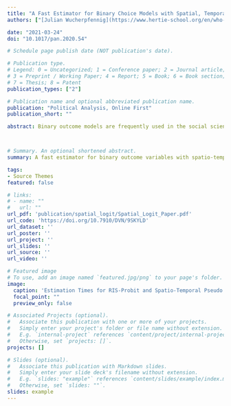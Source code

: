 ```yaml
---
title: "A Fast Estimator for Binary Choice Models with Spatial, Temporal, and Spatio-Temporal Interdependence"
authors: ["[Julian Wucherpfennig](https://www.hertie-school.org/en/who-we-are/profile/person/wucherpfennig/), [Aya Kachi](https://www.ayakachi.org), Nils-Christian Bormann, and Philipp Hunziker"]

date: "2021-03-24"
doi: "10.1017/pan.2020.54"

# Schedule page publish date (NOT publication's date).

# Publication type.
# Legend: 0 = Uncategorized; 1 = Conference paper; 2 = Journal article;
# 3 = Preprint / Working Paper; 4 = Report; 5 = Book; 6 = Book section;
# 7 = Thesis; 8 = Patent
publication_types: ["2"]

# Publication name and optional abbreviated publication name.
publication: "Political Analysis, Online First"
publication_short: ""

abstract: Binary outcome models are frequently used in the social sciences and economics. However, such models are difficult to estimate with interdependent data structures, including spatial, temporal, and spatio-temporal autocorrelation because jointly determined error terms in the reduced-form specification are generally analytically intractable. To deal with this problem, simulation-based approaches have been proposed. However, these approaches  (i) are computationally intensive and impractical for sizable datasets commonly used in contemporary research, and (ii) rarely address temporal interdependence. As a way forward, we demonstrate how to reduce the computational burden significantly by (i) introducing analytically-tractable pseudo maximum likelihood estimators (PMLE) for latent binary choice models that exhibit interdependence across space \emph{and} time and by (ii) proposing an implementation strategy that increases computational efficiency considerably. Monte Carlo experiments show that our estimators recover the parameter values as good as commonly-used estimation alternatives and require only a fraction of the computational cost. 



# Summary. An optional shortened abstract.
summary: A fast estimator for binary outcome variables with spatio-temporal interdependence .

tags:
- Source Themes
featured: false

# links:
# - name: ""
#   url: ""
url_pdf: 'publication/spatial_logit/Spatial_Logit_Paper.pdf'
url_code: 'https://doi.org/10.7910/DVN/9SKYLD'
url_dataset: ''
url_poster: ''
url_project: ''
url_slides: ''
url_source: ''
url_video: ''

# Featured image
# To use, add an image named `featured.jpg/png` to your page's folder. 
image:
  caption: 'Estimation Times for RIS-Probit and Spatio-Temporal Pseudo Maximum Likelihood Estimators.'
  focal_point: ""
  preview_only: false

# Associated Projects (optional).
#   Associate this publication with one or more of your projects.
#   Simply enter your project's folder or file name without extension.
#   E.g. `internal-project` references `content/project/internal-project/index.md`.
#   Otherwise, set `projects: []`.
projects: []

# Slides (optional).
#   Associate this publication with Markdown slides.
#   Simply enter your slide deck's filename without extension.
#   E.g. `slides: "example"` references `content/slides/example/index.md`.
#   Otherwise, set `slides: ""`.
slides: example
---
```


